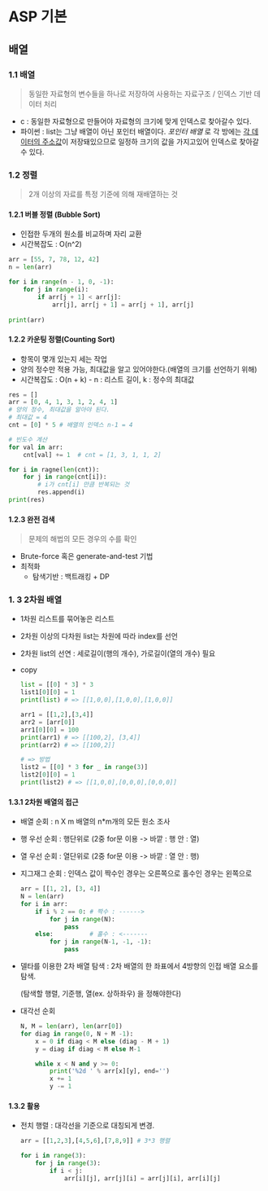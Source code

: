 # ASP 기본

## 배열

### 1.1 배열

> 동일한 자료형의 변수들을 하나로 저장하여 사용하는 자료구조 / 인덱스 기반 데이터 처리

* c : 동일한 자료형으로 만들어야 자료형의 크기에 맞게 인덱스로 찾아갈수 있다.
* 파이썬 : list는 그냥 배열이 아닌 포인터 배열이다.  *포인터 배열* 로 각 방에는 <u>각 데이터의 주소값</u>이 저장돼있으므로 일정하 크기의 값을 가지고있어 인덱스로 찾아갈 수 있다. 

### 1.2 정렬

> 2개 이상의 자료를 특정 기준에 의해 재배열하는 것

#### 1.2.1 버블 정렬 (Bubble Sort)

* 인접한 두개의 원소를 비교하며 자리  교환
* 시간복잡도 : O(n^2)

```python
arr = [55, 7, 78, 12, 42]
n = len(arr)

for i in range(n - 1, 0, -1):
    for j in range(i):
        if arr[j + 1] < arr[j]:
            arr[j], arr[j + 1] = arr[j + 1], arr[j]
            
print(arr)
```

#### 1.2.2 카운팅 정렬(Counting Sort)

* 항목이 몇개 있는지 세는 작업
* 양의 정수만 적용 가능, 최대값을 알고 있어야한다.(배열의 크기를 선언하기 위해)
* 시간복잡도 : O(n + k) - n : 리스트 길이, k : 정수의 최대값

```python
res = []
arr = [0, 4, 1, 3, 1, 2, 4, 1]
# 양의 정수, 최대값을 알아야 된다.
# 최대값 = 4
cnt = [0] * 5 # 배열의 인덱스 n-1 = 4

# 빈도수 계산
for val in arr:
    cnt[val] += 1  # cnt = [1, 3, 1, 1, 2]

for i in ragne(len(cnt)):
    for j in range(cnt[i]):
        # i가 cnt[i] 만큼 반복되는 것
        res.append(i)
print(res)
```

#### 1.2.3 완전 검색

> 문제의 해법의 모든 경우의 수를 확인

* Brute-force 혹은  generate-and-test 기법
* 최적화
  * 탐색기반 : 백트래킹 + DP



### 1. 3 2차원 배열

- 1차원 리스트를 묶어놓은 리스트

- 2차원 이상의 다차원 list는 차원에 따라 index를 선언

- 2차원 list의 선연 : 세로길이(행의 개수), 가로길이(열의 개수) 필요

- copy

  ```python
  list = [[0] * 3] * 3
  list1[0][0] = 1
  print(list) # => [[1,0,0],[1,0,0],[1,0,0]]
  
  arr1 = [[1,2],[3,4]]
  arr2 = [arr[0]]
  arr1[0][0] = 100
  print(arr1) # => [[100,2], [3,4]]
  print(arr2) # => [[100,2]]
  
  # => 방법
  list2 = [[0] * 3 for _ in range(3)]
  list2[0][0] = 1
  print(list2) # => [[1,0,0],[0,0,0],[0,0,0]]
  ```

#### 1.3.1 2차원 배열의 접근

- 배열 순회 : n X m 배열의 n*m개의 모든 원소 조사

- 행 우선 순회 : 행단위로 (2중 for문 이용 -> 바깥 : 행 안 : 열)

- 열 우선 순회 : 열단위로 (2중 for문 이용 -> 바깥 : 열 안 : 행)

- 지그재그 순회 : 인덱스 값이 짝수인 경우는 오른쪽으로 홀수인 경우는 왼쪽으로

  ```python
  arr = [[1, 2], [3, 4]]
  N = len(arr)
  for i in arr:
      if i % 2 == 0: # 짝수 : ------>
          for j in range(N):
              pass
      else:          # 홀수 : <-------
          for j in range(N-1, -1, -1):
              pass
  ```

- 델타를 이용한 2차 배열 탐색 : 2차 배열의 한 좌표에서 4방향의 인접 배열 요소를 탐색.

  (탐색할 행렬, 기준행, 열(ex. 상하좌우) 을 정해야한다)

- 대각선 순회

  ```python
  N, M = len(arr), len(arr[0])
  for diag in range(0, N + M -1):
      x = 0 if diag < M else (diag - M + 1)
      y = diag if diag < M else M-1
  
      while x < N and y >= 0:
          print('%2d ' % arr[x][y], end='')
          x += 1
          y -= 1
  ```

  

#### 1.3.2 활용

- 전치 행렬 : 대각선을 기준으로 대칭되게 변경.

  ```python
  arr = [[1,2,3],[4,5,6],[7,8,9]] # 3*3 행렬
  
  for i in range(3):
      for j in range(3):
          if i < j:
              arr[i][j], arr[j][i] = arr[j][i], arr[i][j]
  ```
